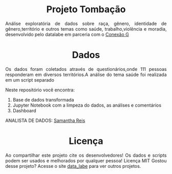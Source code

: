 <h1 align="center"> Projeto Tombação </h1>
<p align="justify"><img
<p align="justify">Análise exploratória de dados sobre raça, gênero, identidade de gênero,território e outros temas como saúde, trabalho,violência e moradia, desenvolvido pelo datalabe em parceria com o <a href="https://www.instagram.com/grupoconexaog/">Conexão G</a></p>

<h1 align="center">Dados</h1>
<p align="justify">Os dados foram coletados através de questionários,onde 111 pessoas responderam em diversos territórios.A análise do tema saúde foi realizada em um script separado</p>

<p align="justify">Neste repositório você encontra:</p>
<ol>
  <li>Base de dados transformada</li>
  <li>Jupyter Notebook com a limpeza do dados, as análises e comentários</li>
  <li>Dashboard</li>
</ol>
             
 <p align="justify">ANALISTA DE DADOS: <a href="https://github.com/SamanthaReiis">Samantha Reis</a></p>
 
 <h1 align="center">Licença</h1>
<p align="justify">Ao compartilhar este projeto cite os desenvolvedores!
Os dados e scripts podem ser usados e melhorados por qualquer pessoa! Licença MIT
Gostou desse projeto? Acesse o site <a href="https://datalabe.org/">data_labe</a> para ver outros projetos.</p>
